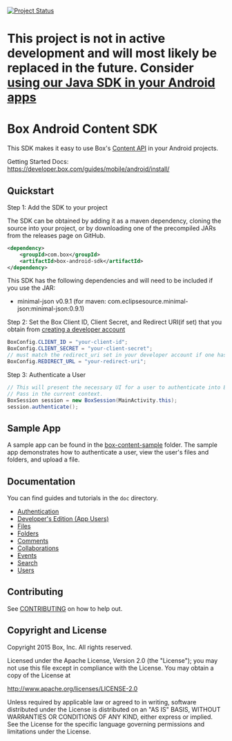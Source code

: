 [![Project Status](http://opensource.box.com/badges/inactive.svg)](http://opensource.box.com/badges)

# This project is not in active development and will most likely be replaced in the future. Consider [using our Java SDK in your Android apps](https://github.com/box/box-java-sdk/blob/main/doc/android.md)

Box Android Content SDK
===================

This SDK makes it easy to use Box's [Content API](https://box-content.readme.io/reference) in your Android projects.

Getting Started Docs: https://developer.box.com/guides/mobile/android/install/

Quickstart
----------
Step 1: Add the SDK to your project

The SDK can be obtained by adding it as a maven dependency, cloning the source into your project, or by downloading one of the precompiled JARs from the releases page on GitHub.

```xml
<dependency>
    <groupId>com.box</groupId>
    <artifactId>box-android-sdk</artifactId>
</dependency>
```

This SDK has the following dependencies and will need to be included if you use the JAR:
* minimal-json v0.9.1 (for maven: com.eclipsesource.minimal-json:minimal-json:0.9.1)

Step 2: Set the Box Client ID, Client Secret, and Redirect URI(if set) that you obtain from [creating a developer account](http://developers.box.com/)
```java
BoxConfig.CLIENT_ID = "your-client-id";
BoxConfig.CLIENT_SECRET = "your-client-secret";
// must match the redirect_uri set in your developer account if one has been set. Redirect uri should not be of type file:// or content://.
BoxConfig.REDIRECT_URL = "your-redirect-uri";
```

Step 3: Authenticate a User
```java
// This will present the necessary UI for a user to authenticate into Box. 
// Pass in the current context.
BoxSession session = new BoxSession(MainActivity.this);
session.authenticate();
```

Sample App
----------
A sample app can be found in the [box-content-sample](box-content-sample) folder. The sample app demonstrates how to authenticate a user, view the user's files and folders, and upload a file.

Documentation
-------------
You can find guides and tutorials in the `doc` directory.

* [Authentication](doc/Authentication.md)
* [Developer's Edition (App Users)](doc/AppUsers.md)
* [Files](doc/Files.md)
* [Folders](doc/Folders.md)
* [Comments](doc/Comments.md)
* [Collaborations](doc/Collaborations.md)
* [Events](doc/Events.md)
* [Search](doc/Search.md)
* [Users](doc/Users.md)

Contributing
------------
See [CONTRIBUTING](CONTRIBUTING.md) on how to help out.

Copyright and License
---------------------
Copyright 2015 Box, Inc. All rights reserved.

Licensed under the Apache License, Version 2.0 (the "License");
you may not use this file except in compliance with the License.
You may obtain a copy of the License at

   http://www.apache.org/licenses/LICENSE-2.0

Unless required by applicable law or agreed to in writing, software
distributed under the License is distributed on an "AS IS" BASIS,
WITHOUT WARRANTIES OR CONDITIONS OF ANY KIND, either express or implied.
See the License for the specific language governing permissions and
limitations under the License.
